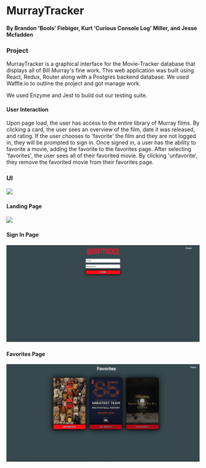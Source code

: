 # MurrayTracker

#### By Brandon 'Bools' Fiebiger, Kurt ‘Curious Console Log' Miller, and Jesse Mcfadden

### Project

MurrayTracker is a graphical interface for the Movie-Tracker database that displays all of Bill Murray's fine work. This web application was built using React, Redux, Router along with a Postgres backend database. We used Waffle.io to outline the project and got manage work.

We used Enzyme and Jest to build out our testing suite. 

#### User Interaction

Upon page load, the user has access to the entire library of Murray films. By clicking a card, the user sees an overview of the film, date it was released, and rating. If the user chooses to 'favorite' the film and they are not logged in, they will be prompted to sign in. Once signed in, a user has the ability to favorite a movie, adding the favorite to the favorites page. After selecting 'favorites', the user sees all of their favorited movie. By clicking 'unfavorite', they remove the favorited movie from their favorites page. 

### UI

<img src="assets/LandingPage.png">

#### Landing Page

<img src="assets/LandingPage.png">

#### Sign In Page
<img src="assets/SignInPage.png">

#### Favorites Page
<img src="assets/FavoritesPage.png">
